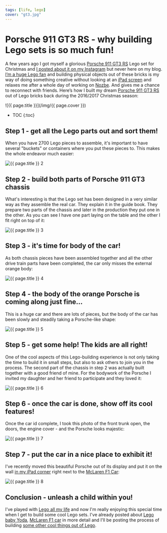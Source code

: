 ```yaml
---
tags: [life, lego]
cover: "gt3.jpg"
---
```


# Porsche 911 GT3 RS - why building Lego sets is so much fun!

A few years ago I got myself a glorious [Porsche 911 GT3 RS][l] Lego set for Christmas and [I posted about it on my Instagram](https://www.instagram.com/p/BQBEBnpFxUr/?igshid=YmMyMTA2M2Y=) but never here on my blog. [I’m a huge Lego fan](/lego/) and building physical objects out of these bricks is my way of doing something creative without looking at an [iPad screen](/ipadonly) and relaxes me after a whole day of working on [Nozbe][n]. And gives me a chance to reconnect with friends. Here’s how I built my dream [Porsche 911 GT3 RS](https://en.wikipedia.org/wiki/Porsche_911_GT3) out of Lego bricks back during the 2016/2017 Christmas season:

<!--More-->

![{{ page.title }}](/img/{{ page.cover }})

* TOC
{:toc}

## Step 1 - get all the Lego parts out and sort them!

When you have 2700 Lego pieces to assemble, it's important to have several "buckets" or containers where you put these pieces to. This makes the whole endeavor much easier:

![{{ page.title }} 2](/img/gt3-2.jpg)

## Step 2 - build both parts of Porsche 911 GT3 chassis

What's interesting is that the Lego set has been designed in a very similar way as they assemble the real car. They explain it in the guide book. They prepare two parts of the chassis and later in the production they put one in the other. As you can see I have one part laying on the table and the other I fit right on top of it:

![{{ page.title }} 3](/img/gt3-3.jpg)

## Step 3 - it's time for body of the car!

As both chassis pieces have been assembled together and all the other drive train parts have been completed, the car only misses the external orange body:

![{{ page.title }} 4](/img/gt3-4.jpg)

## Step 4 - the body of the orange Porsche is coming along just fine…

This is a huge car and there are lots of pieces, but the body of the car has been slowly and steadily taking a Porsche-like shape:

![{{ page.title }} 5](/img/gt3-5.jpg)

## Step 5 - get some help! The kids are all right!

One of the cool aspects of this Lego-building experience is not only taking the time to build it in small steps, but also to ask others to join you in the process. The second part of the chassis in step 2 was actually built together with a good friend of mine. For the bodywork of the Porsche I invited my daughter and her friend to participate and they loved it:

![{{ page.title }} 6](/img/gt3-6.jpg)

## Step 6 - once the car is done, show off its cool features!

Once the car id complete, I took this photo of the front trunk open, the doors, the engine cover - and the Porsche looks majestic:

![{{ page.title }} 7](/img/gt3-7.jpg)

## Step 7 - put the car in a nice place to exhibit it!

I've recently moved this beautiful Porsche out of its display and put it on the wall [in my iPad corner](/ipad-corner/) right next to the [McLaren F1 Car](/mclaren/):

![{{ page.title }} 8](/img/gt3-8.jpg)

## Conclusion - unleash a child within you!

I've played with [Lego all my life](/podcast-8/) and now I'm really enjoying this special time when I get to build some cool Lego sets. I've already posted about [Lego baby Yoda](/yoda/), [McLaren F1 car](/mclaren) in more detail and I'll be posting the process of building [some other cool things out of Lego](/lego).


[l]: https://www.lego.com/en-us/product/porsche-911-gt3-rs-42056

[n]: https://michael.gratis/nozbe
[np]: https://michael.gratis/nozbepersonal